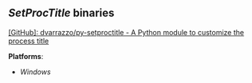 *SetProcTitle* binaries
-----------------------

[[GitHub]: dvarrazzo/py-setproctitle - A Python module to customize the process title](https://github.com/dvarrazzo/py-setproctitle)

**Platforms**:
- *Windows*

